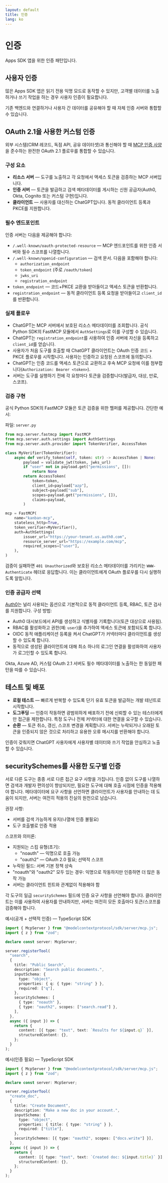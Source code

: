 ```yaml
---
layout: default
title: 인증
lang: ko
---
```


# 인증

Apps SDK 앱을 위한 인증 패턴입니다.

## 사용자 인증

많은 Apps SDK 앱은 읽기 전용 익명 모드로 동작할 수 있지만, 고객별 데이터를 노출하거나 쓰기 작업을 하는 경우 사용자 인증이 필요합니다.

기존 백엔드와 연결하거나 사용자 간 데이터를 공유해야 할 때 자체 인증 서버와 통합할 수 있습니다.

## OAuth 2.1을 사용한 커스텀 인증

외부 시스템(CRM 레코드, 독점 API, 공유 데이터셋)과 통신해야 할 때 [MCP 인증 사양](https://modelcontextprotocol.io/specification/2025-06-18/basic/authorization)을 준수하는 완전한 OAuth 2.1 플로우를 통합할 수 있습니다.

### 구성 요소

- **리소스 서버** — 도구를 노출하고 각 요청에서 액세스 토큰을 검증하는 MCP 서버입니다.
- **인증 서버** — 토큰을 발급하고 검색 메타데이터를 게시하는 신원 공급자(Auth0, Okta, Cognito 또는 커스텀 구현)입니다.
- **클라이언트** — 사용자를 대신하는 ChatGPT입니다. 동적 클라이언트 등록과 PKCE를 지원합니다.

### 필수 엔드포인트

인증 서버는 다음을 제공해야 합니다:

- `/.well-known/oauth-protected-resource` — MCP 엔드포인트를 위한 인증 서버와 필수 스코프를 나열합니다.
- `/.well-known/openid-configuration` — 검색 문서. 다음을 포함해야 합니다:
  - `authorization_endpoint`
  - `token_endpoint` (주로 `/oauth/token`)
  - `jwks_uri`
  - `registration_endpoint`
- `token_endpoint` — 코드+PKCE 교환을 받아들이고 액세스 토큰을 반환합니다.
- `registration_endpoint` — 동적 클라이언트 등록 요청을 받아들이고 `client_id`를 반환합니다.

### 실제 플로우

- ChatGPT는 MCP 서버에서 보호된 리소스 메타데이터를 조회합니다. 공식 Python SDK의 FastMCP 모듈에서 `AuthSettings`로 이를 구성할 수 있습니다.
- ChatGPT는 `registration_endpoint`를 사용하여 인증 서버에 자신을 등록하고 `client_id`를 얻습니다.
- 사용자가 처음 도구를 호출할 때 ChatGPT 클라이언트는 OAuth 인증 코드 + PKCE 플로우를 시작합니다. 사용자는 인증하고 요청된 스코프에 동의합니다.
- ChatGPT는 인증 코드를 액세스 토큰으로 교환하고 후속 MCP 요청에 이를 첨부합니다(`Authorization: Bearer <token>`).
- 서버는 도구를 실행하기 전에 각 요청마다 토큰을 검증합니다(발급자, 대상, 만료, 스코프).

### 검증 구현

공식 Python SDK의 FastMCP 모듈은 토큰 검증을 위한 헬퍼를 제공합니다. 간단한 예시:

파일: `server.py`

```python
from mcp.server.fastmcp import FastMCP
from mcp.server.auth.settings import AuthSettings
from mcp.server.auth.provider import TokenVerifier, AccessToken

class MyVerifier(TokenVerifier):
    async def verify_token(self, token: str) -> AccessToken | None:
        payload = validate_jwt(token, jwks_url)
        if "user" not in payload.get("permissions", []):
            return None
        return AccessToken(
            token=token,
            client_id=payload["azp"],
            subject=payload["sub"],
            scopes=payload.get("permissions", []),
            claims=payload,
        )

mcp = FastMCP(
    name="kanban-mcp",
    stateless_http=True,
    token_verifier=MyVerifier(),
    auth=AuthSettings(
        issuer_url="https://your-tenant.us.auth0.com",
        resource_server_url="https://example.com/mcp",
        required_scopes=["user"],
    ),
)
```

검증이 실패하면 `401 Unauthorized`와 보호된 리소스 메타데이터를 가리키는 `WWW-Authenticate` 헤더로 응답합니다. 이는 클라이언트에게 OAuth 플로우를 다시 실행하도록 알립니다.

### 인증 공급자 선택

[Auth0](https://auth0.com/)는 널리 사용되는 옵션으로 기본적으로 동적 클라이언트 등록, RBAC, 토큰 검사를 지원합니다. 구성 방법:

- Auth0 대시보드에서 API를 생성하고 식별자를 기록합니다(토큰 대상으로 사용됨).
- RBAC를 활성화하고 권한(예: `user`)을 추가하여 액세스 토큰에 포함되도록 합니다.
- OIDC 동적 애플리케이션 등록을 켜서 ChatGPT가 커넥터마다 클라이언트를 생성할 수 있도록 합니다.
- 동적으로 생성된 클라이언트에 대해 최소 하나의 로그인 연결을 활성화하여 사용자가 로그인할 수 있도록 합니다.

Okta, Azure AD, 커스텀 OAuth 2.1 서버도 필수 메타데이터를 노출하는 한 동일한 패턴을 따를 수 있습니다.

## 테스트 및 배포

- **로컬 테스트** — 빠르게 반복할 수 있도록 단기 유효 토큰을 발급하는 개발 테넌트로 시작합니다.
- **도그푸딩** — 인증이 작동하면 광범위하게 배포하기 전에 신뢰할 수 있는 테스터에게만 접근을 제한합니다. 특정 도구나 전체 커넥터에 대한 연결을 요구할 수 있습니다.
- **순환** — 토큰 취소, 갱신, 스코프 변경을 계획합니다. 서버는 누락되거나 오래된 토큰을 인증되지 않은 것으로 처리하고 유용한 오류 메시지를 반환해야 합니다.

인증이 갖춰지면 ChatGPT 사용자에게 사용자별 데이터와 쓰기 작업을 안심하고 노출할 수 있습니다.

## securitySchemes를 사용한 도구별 인증

서로 다른 도구는 종종 서로 다른 접근 요구 사항을 가집니다. 인증 없이 도구를 나열하면 검색과 개발자 편의성이 향상되지만, 필요한 도구에 대해 호출 시점에 인증을 적용해야 합니다. 메타데이터에 요구 사항을 선언하면 클라이언트가 사용자를 안내하는 데 도움이 되지만, 서버는 여전히 적용의 진실의 원천으로 남습니다.

권장 사항:

- 서버를 검색 가능하게 유지(나열에 인증 불필요)
- 도구 호출별로 인증 적용

스코프와 의미론:

- 지원되는 스킴 유형(초기):
  - "noauth" — 익명으로 호출 가능
  - "oauth2" — OAuth 2.0 필요; 선택적 스코프
- 누락된 필드: 서버 기본 정책 상속
- "noauth"와 "oauth2" 모두 있는 경우: 익명으로 작동하지만 인증하면 더 많은 동작 가능
- 서버는 클라이언트 힌트와 관계없이 적용해야 함

각 도구의 일급 `securitySchemes` 필드에 인증 요구 사항을 선언해야 합니다. 클라이언트는 이를 사용하여 사용자를 안내하지만, 서버는 여전히 모든 호출마다 토큰/스코프를 검증해야 합니다.

예시(공개 + 선택적 인증) — TypeScript SDK

```typescript
import { McpServer } from "@modelcontextprotocol/sdk/server/mcp.js";
import { z } from "zod";

declare const server: McpServer;

server.registerTool(
  "search",
  {
    title: "Public Search",
    description: "Search public documents.",
    inputSchema: {
      type: "object",
      properties: { q: { type: "string" } },
      required: ["q"],
    },
    securitySchemes: [
      { type: "noauth" },
      { type: "oauth2", scopes: ["search.read"] },
    ],
  },
  async ({ input }) => {
    return {
      content: [{ type: "text", text: `Results for ${input.q}` }],
      structuredContent: {},
    };
  }
);
```

예시(인증 필요) — TypeScript SDK

```typescript
import { McpServer } from "@modelcontextprotocol/sdk/server/mcp.js";
import { z } from "zod";

declare const server: McpServer;

server.registerTool(
  "create_doc",
  {
    title: "Create Document",
    description: "Make a new doc in your account.",
    inputSchema: {
      type: "object",
      properties: { title: { type: "string" } },
      required: ["title"],
    },
    securitySchemes: [{ type: "oauth2", scopes: ["docs.write"] }],
  },
  async ({ input }) => {
    return {
      content: [{ type: "text", text: `Created doc: ${input.title}` }],
      structuredContent: {},
    };
  }
);
```
